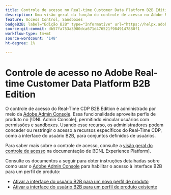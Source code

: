 ```yaml
---
title: Controle de acesso no Real-time Customer Data Platform B2B Edition
description: Uma visão geral da função do controle de acesso no Adobe Real-time Customer Data Platform B2B Edition.
feature: Access Control, Sandboxes
badgeB2B: label="Edição B2B" type="Informative" url="https://helpx.adobe.com/br/legal/product-descriptions/real-time-customer-data-platform-b2b-edition-prime-and-ultimate-packages.html newtab=true"
source-git-commit: db57fa753a3980dca671d476521f9849147880f1
workflow-type: tm+mt
source-wordcount: '148'
ht-degree: 1%

---
```


# Controle de acesso no Adobe Real-time Customer Data Platform B2B Edition

O controle de acesso do Real-Time CDP B2B Edition é administrado por meio da [Adobe Admin Console](https://adminconsole.adobe.com). Essa funcionalidade aproveita perfis de produto no [!DNL Admin Console], permitindo vincular usuários com permissões e sandboxes. Usando esse recurso, os administradores podem conceder ou restringir o acesso a recursos específicos do Real-Time CDP, como a interface do usuário B2B, para conjuntos definidos de usuários.

Para saber mais sobre o controle de acesso, consulte a [visão geral do controle de acesso](../../access-control/home.md) na documentação de [!DNL Experience Platform].

Consulte os documentos a seguir para obter instruções detalhadas sobre como usar o [Adobe Admin Console](https://adminconsole.adobe.com) para habilitar o acesso à interface B2B para um perfil de produto:

* [Ativar a interface do usuário B2B para um novo perfil de produto](../../access-control/ui/create-profile.md)
* [Ativar a interface do usuário B2B para um perfil de produto existente](../../access-control/ui/details-and-services.md)